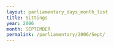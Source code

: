 ```yaml
---
layout: parliamentary_days_month_list
title: Sittings
year: 2006
month: SEPTEMBER
permalink: /parliamentary/2006/Sept/
---
```



